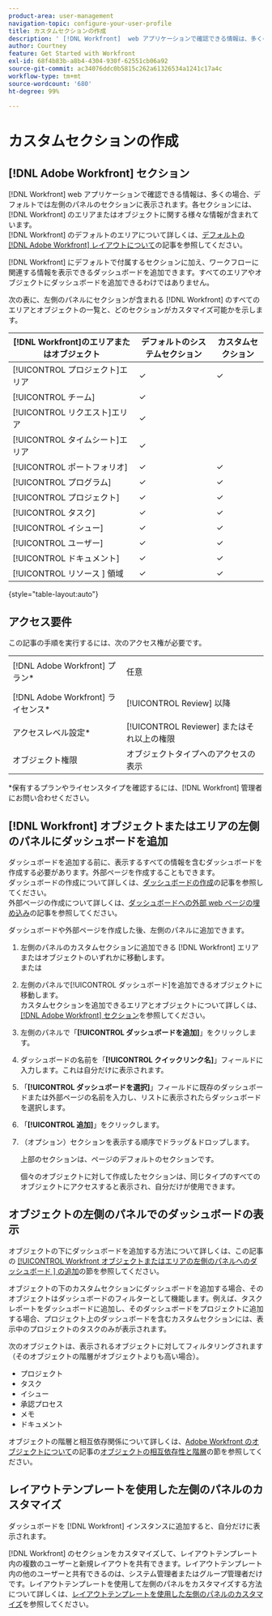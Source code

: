 ```yaml
---
product-area: user-management
navigation-topic: configure-your-user-profile
title: カスタムセクションの作成
description: ' [!DNL Workfront]  web アプリケーションで確認できる情報は、多くの場合、デフォルトでは左側のパネルのセクションに表示されます。各セクションには、 [!DNL Workfront]  のエリアまたはオブジェクトに関する様々な情報が含まれています。'
author: Courtney
feature: Get Started with Workfront
exl-id: 68f4b83b-a8b4-4304-930f-62551cb06a92
source-git-commit: ac34076ddc0b5815c262a61326534a1241c17a4c
workflow-type: tm+mt
source-wordcount: '680'
ht-degree: 99%

---
```


# カスタムセクションの作成

## [!DNL Adobe Workfront] セクション

[!DNL Workfront] web アプリケーションで確認できる情報は、多くの場合、デフォルトでは左側のパネルのセクションに表示されます。各セクションには、[!DNL Workfront] のエリアまたはオブジェクトに関する様々な情報が含まれています。\
[!DNL Workfront] のデフォルトのエリアについて詳しくは、[デフォルトの  [!DNL Adobe Workfront]  レイアウトについて](../../../administration-and-setup/customize-workfront/use-layout-templates/about-the-default-wf-layout.md)の記事を参照してください。

[!DNL Workfront] にデフォルトで付属するセクションに加え、ワークフローに関連する情報を表示できるダッシュボードを追加できます。すべてのエリアやオブジェクトにダッシュボードを追加できるわけではありません。

次の表に、左側のパネルにセクションが含まれる [!DNL Workfront] のすべてのエリアとオブジェクトの一覧と、どのセクションがカスタマイズ可能かを示します。

| **[!DNL Workfront]のエリアまたはオブジェクト** | **デフォルトのシステムセクション** | **カスタムセクション** |
|---|---|---|
| [!UICONTROL プロジェクト]エリア | ✓ | ✓ |
| [!UICONTROL チーム] | ✓ |   |
| [!UICONTROL リクエスト]エリア | ✓ |   |
| [!UICONTROL タイムシート]エリア | ✓ |   |
| [!UICONTROL ポートフォリオ] | ✓ | ✓ |
| [!UICONTROL プログラム] | ✓ | ✓ |
| [!UICONTROL プロジェクト] | ✓ | ✓ |
| [!UICONTROL タスク] | ✓ | ✓ |
| [!UICONTROL イシュー] | ✓ | ✓ |
| [!UICONTROL ユーザー] | ✓ | ✓ |
| [!UICONTROL ドキュメント] | ✓ | ✓ |
| [!UICONTROL  リソース ] 領域 | ✓ | ✓ |

{style="table-layout:auto"}

## アクセス要件

この記事の手順を実行するには、次のアクセス権が必要です。

<table style="table-layout:auto"> 
 <col> 
 </col> 
 <col> 
 </col> 
 <tbody> 
  <tr> 
   <td role="rowheader">[!DNL Adobe Workfront] プラン*</td> 
   <td> <p>任意</p> </td> 
  </tr> 
  <tr> 
   <td role="rowheader">[!DNL Adobe Workfront] ライセンス*</td> 
   <td> <p>[!UICONTROL Review] 以降</p> </td> 
  </tr> 
  <tr> 
   <td role="rowheader">アクセスレベル設定*</td> 
   <td>[!UICONTROL Reviewer] またはそれ以上の権限</td> 
  </tr> 
  <tr> 
   <td role="rowheader">オブジェクト権限</td> 
   <td>オブジェクトタイプへのアクセスの表示</td> 
  </tr> 
 </tbody> 
</table>

&#42;保有するプランやライセンスタイプを確認するには、[!DNL Workfront] 管理者にお問い合わせください。

## [!DNL Workfront] オブジェクトまたはエリアの左側のパネルにダッシュボードを追加

ダッシュボードを追加する前に、表示するすべての情報を含むダッシュボードを作成する必要があります。外部ページを作成することもできます。\
ダッシュボードの作成について詳しくは、[ダッシュボードの作成](../../../reports-and-dashboards/dashboards/creating-and-managing-dashboards/create-dashboard.md)の記事を参照してください。\
外部ページの作成について詳しくは、[ダッシュボードへの外部 web ページの埋め込み](../../../reports-and-dashboards/dashboards/creating-and-managing-dashboards/embed-external-web-page-dashboard.md)の記事を参照してください。

ダッシュボードや外部ページを作成した後、左側のパネルに追加できます。

1. 左側のパネルのカスタムセクションに追加できる [!DNL Workfront] エリアまたはオブジェクトのいずれかに移動します。\
   または
1. 左側のパネルで[!UICONTROL ダッシュボード]を追加できるオブジェクトに移動します。\
   カスタムセクションを追加できるエリアとオブジェクトについて詳しくは、[[!DNL Adobe Workfront] セクション](#adobe-workfront-sections)を参照してください。
1. 左側のパネルで「**[!UICONTROL ダッシュボードを追加]**」をクリックします。
1. ダッシュボードの名前を「**[!UICONTROL クイックリンク名]**」フィールドに入力します。これは自分だけに表示されます。
1. 「**[!UICONTROL ダッシュボードを選択]**」フィールドに既存のダッシュボードまたは外部ページの名前を入力し、リストに表示されたらダッシュボードを選択します。
1. 「**[!UICONTROL 追加]**」をクリックします。
1. （オプション）セクションを表示する順序でドラッグ＆ドロップします。

   上部のセクションは、ページのデフォルトのセクションです。

   個々のオブジェクトに対して作成したセクションは、同じタイプのすべてのオブジェクトにアクセスすると表示され、自分だけが使用できます。

## オブジェクトの左側のパネルでのダッシュボードの表示

オブジェクトの下にダッシュボードを追加する方法について詳しくは、この記事の [[!UICONTROL Workfront オブジェクトまたはエリアの左側のパネルへのダッシュボード ] の追加](#add-a-dashboard-in-the-left-panel-of-a-workfront-object-or-area)の節を参照してください。

オブジェクトの下のカスタムセクションにダッシュボードを追加する場合、そのオブジェクトはダッシュボードのフィルターとして機能します。例えば、タスクレポートをダッシュボードに追加し、そのダッシュボードをプロジェクトに追加する場合、プロジェクト上のダッシュボードを含むカスタムセクションには、表示中のプロジェクトのタスクのみが表示されます。

次のオブジェクトは、表示されるオブジェクトに対してフィルタリングされます（そのオブジェクトの階層がオブジェクトよりも高い場合）。

* プロジェクト
* タスク
* イシュー
* 承認プロセス
* メモ
* ドキュメント

オブジェクトの階層と相互依存関係について詳しくは、[Adobe Workfront のオブジェクトについて](../../../workfront-basics/navigate-workfront/workfront-navigation/understand-objects.md)の記事の[オブジェクトの相互依存性と階層](../../../workfront-basics/navigate-workfront/workfront-navigation/understand-objects.md#understanding-interdependency-and-hierarchy-of-objects)の節を参照してください。

## レイアウトテンプレートを使用した左側のパネルのカスタマイズ

ダッシュボードを [!DNL Workfront] インスタンスに追加すると、自分だけに表示されます。

[!DNL Workfront] のセクションをカスタマイズして、レイアウトテンプレート内の複数のユーザーと新規レイアウトを共有できます。レイアウトテンプレート内の他のユーザーと共有できるのは、システム管理者またはグループ管理者だけです。レイアウトテンプレートを使用して左側のパネルをカスタマイズする方法について詳しくは、[レイアウトテンプレートを使用した左側のパネルのカスタマイズ](/help/quicksilver/administration-and-setup/customize-workfront/use-layout-templates/customize-left-panel.md)を参照してください。
